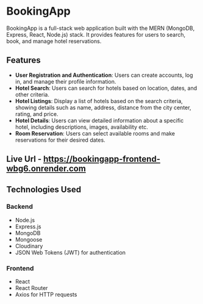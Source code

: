 # BookingApp

BookingApp is a full-stack web application built with the MERN (MongoDB, Express, React, Node.js) stack. It provides features for users to search, book, and manage hotel reservations.

## Features

- **User Registration and Authentication**: Users can create accounts, log in, and manage their profile information.
- **Hotel Search**: Users can search for hotels based on location, dates, and other criteria.
- **Hotel Listings**: Display a list of hotels based on the search criteria, showing details such as name, address, distance from the city center, rating, and price.
- **Hotel Details**: Users can view detailed information about a specific hotel, including descriptions, images, availability etc.
- **Room Reservation**: Users can select available rooms and make reservations for their desired dates.

## Live Url - https://bookingapp-frontend-wbg6.onrender.com

## Technologies Used

### Backend
- Node.js
- Express.js
- MongoDB
- Mongoose
- Cloudinary
- JSON Web Tokens (JWT) for authentication

### Frontend
- React
- React Router
- Axios for HTTP requests
